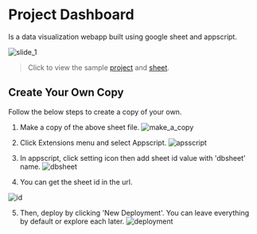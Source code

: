 # Project Dashboard
Is a data visualization webapp built using google sheet and appscript.

![slide_1](https://github.com/user-attachments/assets/fe70b7f4-ca24-40cc-9fc2-20ae6bb1a8c9)

> Click to view the sample [project](https://script.google.com/macros/s/AKfycbx3nmB5Plsbpz1gGRrdyunSzej6li2srawEJ6nEKmSBfWSfgf0vbyjnqkK2PLQLEMXHTw/exec) and [sheet](https://docs.google.com/spreadsheets/d/1nJ77vTuO7kM8OFqCXL3l3PPfcRcXdpGWrU7nz-G-xWo/edit?usp=sharing).

## Create Your Own Copy
Follow the below steps to create a copy of your own.

1. Make a copy of the above sheet file.
![make_a_copy](https://github.com/user-attachments/assets/d7101318-c7dc-4b48-88d5-896d8eb9df17)

2. Click Extensions menu and select Appscript.
![apsscript](https://github.com/user-attachments/assets/e7905c93-529c-4b6f-bcc2-7e7f9cc007ad)

3. In appscript, click setting icon then add sheet id value with 'dbsheet' name.
![dbsheet](https://github.com/user-attachments/assets/06cbb243-71aa-405e-b81f-e9cff4180d26)

4. You can get the sheet id in the url.

![id](https://github.com/user-attachments/assets/3ce677e8-d4be-4a56-b6f8-7b7e4d1a05a6)


5. Then, deploy by clicking 'New Deployment'. You can leave everything by default or explore each later.
![deployment](https://github.com/user-attachments/assets/f8723cae-7ca8-43e4-bc57-ce0defb58a12)
